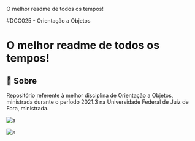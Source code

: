  O melhor readme de todos os tempos!


#DCC025 - Orientação a Objetos 

# O melhor readme de todos os tempos!

## 🔖 Sobre

Repositório referente à melhor disciplina de Orientação a Objetos, ministrada durante o período 2021.3 na Universidade Federal de Juiz de Fora, ministrada.


![a](https://wickedgoodgaming.com/wp-content/uploads/2016/07/gary-was-here-ash-is-a-loser.gif)

![a](https://media.giphy.com/media/MoYC1N4nv7Fcs/giphy.gif)
